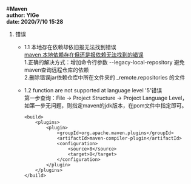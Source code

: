 #**Maven**  
**author: YIGe**  
**date: 2020/7/10 15:28**  

1. 错误  
    + 1.1 本地存在依赖却依旧报无法找到错误   
        [maven 本地依赖存在但还是报依赖无法找到的错误](https://blog.csdn.net/tiny_ding/article/details/84836302)  
        1.正确的解决方式：增加命令行参数 --legacy-local-repository 避免maven查询远程仓库的依赖  
        2.删除错误jar依赖仓库中所在文件夹的 _remote.repositories 的文件  
        
    + 1.2 function are not supported at language level '5'错误  
        第一步查询：File -> Project Structure -> Project Language Level，  
        如第一步无问题，则指定maven的jdk版本，在pom文件中指定即可。  
        ```text
        <build>
            <plugins>
                <plugin>
                    <groupId>org.apache.maven.plugins</groupId>
                    <artifactId>maven-compiler-plugin</artifactId>
                    <configuration>
                        <source>8</source>
                        <target>8</target>
                    </configuration>
                </plugin>
            </plugins>
        </build>
        ```